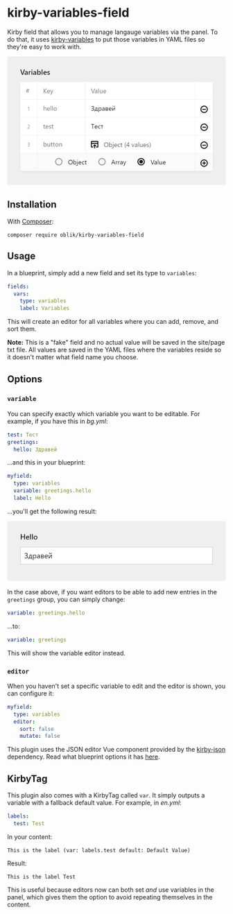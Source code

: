 # kirby-variables-field

Kirby field that allows you to manage langauge variables via the panel. To do that, it uses [kirby-variables](https://github.com/OblikStudio/kirby-variables) to put those variables in YAML files so they're easy to work with.

![Variables editor](editor.png)

## Installation

With [Composer](https://packagist.org/packages/oblik/kirby-variables-field):

```
composer require oblik/kirby-variables-field
```

## Usage

In a blueprint, simply add a new field and set its type to `variables`:

```yml
fields:
  vars:
    type: variables
    label: Variables
```

This will create an editor for all variables where you can add, remove, and sort them.

**Note:** This is a "fake" field and no actual value will be saved in the site/page txt file. All values are saved in the YAML files where the variables reside so it doesn't matter what field name you choose.

## Options

### `variable`

You can specify exactly which variable you want to be editable. For example, if you have this in _bg.yml_:

```yml
test: Тест
greetings:
  hello: Здравей
```

...and this in your blueprint:

```yml
myfield:
  type: variables
  variable: greetings.hello
  label: Hello
```

...you'll get the following result:

![Single variable field](field.png)

In the case above, if you want editors to be able to add new entries in the `greetings` group, you can simply change:

```yml
variable: greetings.hello
```

...to:

```yml
variable: greetings
```

This will show the variable editor instead.

### `editor`

When you haven't set a specific variable to edit and the editor is shown, you can configure it:

```yml
myfield:
  type: variables
  editor:
    sort: false
    mutate: false
```

This plugin uses the JSON editor Vue component provided by the [kirby-json](https://github.com/OblikStudio/kirby-json) dependency. Read what blueprint options it has [here](https://github.com/OblikStudio/kirby-json#field).

## KirbyTag

This plugin also comes with a KirbyTag called `var`. It simply outputs a variable with a fallback default value. For example, in _en.yml_:

```yml
labels:
  test: Test
```

In your content:

```
This is the label (var: labels.test default: Default Value)
```

Result:

```
This is the label Test
```

This is useful because editors now can both set _and_ use variables in the panel, which gives them the option to avoid repeating themselves in the content.
